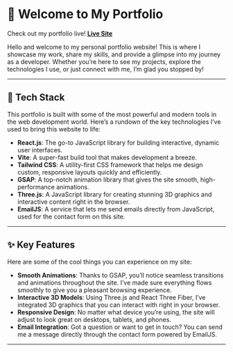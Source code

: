 # 🌟 **Welcome to My Portfolio**

Check out my portfolio live! [**Live Site**](https://sayan-sen.vercel.app/) 

Hello and welcome to my personal portfolio website! This is where I showcase my work, share my skills, and provide a glimpse into my journey as a developer. Whether you’re here to see my projects, explore the technologies I use, or just connect with me, I’m glad you stopped by!

---

## 🚀 **Tech Stack**

This portfolio is built with some of the most powerful and modern tools in the web development world. Here’s a rundown of the key technologies I’ve used to bring this website to life:

- **React.js**: The go-to JavaScript library for building interactive, dynamic user interfaces.
- **Vite**: A super-fast build tool that makes development a breeze.
- **Tailwind CSS**: A utility-first CSS framework that helps me design custom, responsive layouts quickly and efficiently.
- **GSAP**: A top-notch animation library that gives the site smooth, high-performance animations.
- **Three.js**: A JavaScript library for creating stunning 3D graphics and interactive content right in the browser.
- **EmailJS**: A service that lets me send emails directly from JavaScript, used for the contact form on this site.

---

## ✨ **Key Features**

Here are some of the cool things you can experience on my site:

- **Smooth Animations**: Thanks to GSAP, you’ll notice seamless transitions and animations throughout the site. I’ve made sure everything flows smoothly to give you a pleasant browsing experience.
- **Interactive 3D Models**: Using Three.js and React Three Fiber, I’ve integrated 3D graphics that you can interact with right in your browser.
- **Responsive Design**: No matter what device you’re using, the site will adjust to look great on desktops, tablets, and phones.
- **Email Integration**: Got a question or want to get in touch? You can send me a message directly through the contact form powered by EmailJS.

---

